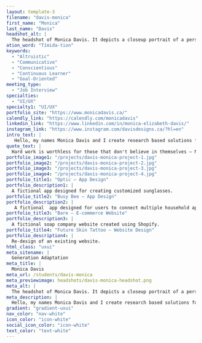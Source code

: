 ```yaml
---
layout: template-3
filename: "davis-monica" 
first_name: "Monica"
last_name: "Davis"
headshot_alt: |
  The headshot of Monica Davis. It depicts a closeup portrait of a person with long, brown, curly hair in a ponytail, and several piercings, smiling slightly at the camera.
ation_word: "Tímida-tion"
keywords:
  - "Altruistic"
  - "Communicative"
  - "Conscientious"
  - "Continuous Learner"
  - "Goal-Oriented"
meeting_type:
  - "Job Interview"
specialties:
  - "UI/UX"
specialty1: "UI/UX"
portfolio_site: "https://www.monicadavis.ca/"
calendly_link: "https://calendly.com/monicadavis"
linkedin_link: "https://www.linkedin.com/in/monica-elizabeth-davis/"
instagram_link: "https://www.instagram.com/davisdesigns.ca/?hl=en"
intro_text: |
   Hello, my names Monica Davis and I create research based solutions for UX/UI based design. 
quote_text: |
  Hard work is worthless for those that don't believe in themselves – Naruto Uzumaki 
portfolio_image1: "/projects/davis-monica-project-1.jpg"
portfolio_image2: "/projects/davis-monica-project-2.jpg"
portfolio_image3: "/projects/davis-monica-project-3.jpg"
portfolio_image4: "/projects/davis-monica-project-4.jpg"
portfolio_title1: "Optic – App Design"
portfolio_description1: |
  A fictional app designed for creating customized sunglasses.
portfolio_title2: "Busy Bee – App Design"
portfolio_description2: |
   A fictional  app designed for users to connect multiple household appliances and control them through their phones.
portfolio_title3: "Bare – E-commerce Website"
portfolio_description3: |
  A fictional soap company website created using Shopify.
portfolio_title4: "Future Skin Tattoo – Website Design"
portfolio_description4: |
  Re-design of an existing website.
html_class: "uxui"
meta_sitename: |
  Generation Adaptation
meta_title: |
  Monica Davis
meta_url: /students/davis-monica
meta_previewimage: headshots/davis-monica-headshot.png
meta_alt: |
  The headshot of Monica Davis. It depicts a closeup portrait of a person with long, brown, curly hair in a ponytail, and several piercings, smiling slightly at the camera.
meta_description: |
  Hello, my names Monica Davis and I create research based solutions for UX/UI based design. 
gradient: "gradient-uxui"
nav_color: "nav-white"
icon_color: "icon-white"
social_icon_color: "icon-white"
text_color: "text-white"
---
```


